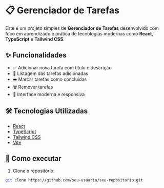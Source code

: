 # 📋 Gerenciador de Tarefas

Este é um projeto simples de **Gerenciador de Tarefas** desenvolvido com foco em aprendizado e prática de tecnologias modernas como **React**, **TypeScript** e **Tailwind CSS**.

## ✨ Funcionalidades

- ✅ Adicionar nova tarefa com título e descrição
- 📝 Listagem das tarefas adicionadas
- ➡️ Marcar tarefas como concluídas
- 🗑️ Remover tarefas
- 💾 Interface moderna e responsiva


## 🛠️ Tecnologias Utilizadas

- [React](https://react.dev/)
- [TypeScript](https://www.typescriptlang.org/)
- [Tailwind CSS](https://tailwindcss.com/)
- [Vite](https://vitejs.dev/)

## 🚀 Como executar

1. Clone o repositório:

```bash
git clone https://github.com/seu-usuario/seu-repositorio.git
